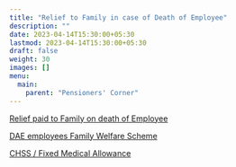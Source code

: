 ```yaml
---
title: "Relief to Family in case of Death of Employee"
description: ""
date: 2023-04-14T15:30:00+05:30
lastmod: 2023-04-14T15:30:00+05:30
draft: false
weight: 30
images: []
menu:
  main:
    parent: "Pensioners' Corner"
---
```


[Relief paid to Family on death of Employee](/images/pension/8.A.%20%20Immediate%20Relief%20Paid%20Family%20Page%2035%20DAE%20HB%20Pen%202018.pdf)

[DAE employees Family Welfare Scheme](/images/pension/8.B.%20%20DAE%20Emp%20Family%20Welfare%20Scheme%20Page%2035-36%20DAE%20HB%20Pen%202018.pdf)

[CHSS / Fixed Medical Allowance](/images/pension/8.C.%20%20%20CHSS%20or%20Fixed%20Medical%20Allowance%20Page%2034%20DAE%20HB%20Pen%202018.pdf)
